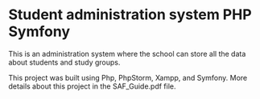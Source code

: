 # Student administration system PHP Symfony

This is an administration system where the school can store all the data about students and study groups.

This project was built using Php, PhpStorm, Xampp, and Symfony. More details about this project in the SAF_Guide.pdf file.